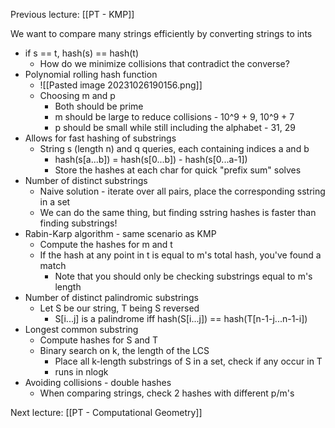 Previous lecture: [[PT - KMP]]


We want to compare many strings efficiently by converting strings to ints
- if s == t, hash(s) == hash(t)
	- How do we minimize collisions that contradict the converse?
- Polynomial rolling hash function
	- ![[Pasted image 20231026190156.png]]
	- Choosing m and p 
		- Both should be prime
		- m should be large to reduce collisions - 10^9 + 9, 10^9 + 7
		- p should be small while still including the alphabet - 31, 29
- Allows for fast hashing of substrings
	- String s (length n) and q queries, each containing indices a and b
		- hash(s\[a...b]) = hash(s\[0...b]) - hash(s\[0...a-1])
		-  Store the hashes at each char for quick "prefix sum" solves
- Number of distinct substrings
	- Naive solution - iterate over all pairs, place the corresponding sstring in a set
	- We can do the same thing, but finding sstring hashes is faster than finding substrings!
- Rabin-Karp algorithm - same scenario as KMP
	- Compute the hashes for m and t
	- If the hash at any point in t is equal to m's total hash, you've found a match
		- Note that you should only be checking substrings equal to m's length
- Number of distinct palindromic substrings
	- Let S be our string, T being S reversed
		- S\[i...j] is a palindrome iff hash(S\[i...j]) == hash(T\[n-1-j...n-1-i])
- Longest common substring
	- Compute hashes for S and T
	- Binary search on k, the length of the LCS
		- Place all k-length substrings of S in a set, check if any occur in T
		- runs in nlogk
- Avoiding collisions - double hashes
	- When comparing strings, check 2 hashes with different p/m's


Next lecture: [[PT - Computational Geometry]]
